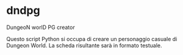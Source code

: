 # dndpg
DungeoN worlD PG creator

Questo script Python si occupa di creare un personaggio casuale di Dungeon World. La scheda risultante sarà in formato testuale.
